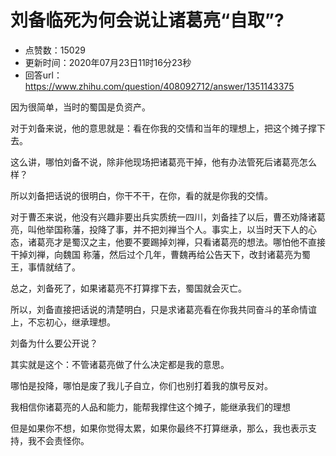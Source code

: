 # 刘备临死为何会说让诸葛亮“自取”?
- 点赞数：15029
- 更新时间：2020年07月23日11时16分23秒
- 回答url：https://www.zhihu.com/question/408092712/answer/1351143375
<body>
 <p data-pid="Po4rx5c0">因为很简单，当时的蜀国是负资产。</p>
 <p data-pid="ARqauI5A">对于刘备来说，他的意思就是：看在你我的交情和当年的理想上，把这个摊子撑下去。</p>
 <p data-pid="_q_kiXlw">这么讲，哪怕刘备不说，除非他现场把诸葛亮干掉，他有办法管死后诸葛亮怎么样？</p>
 <p data-pid="m9T2lRYz">所以刘备把话说的很明白，你干不干，在你，看的就是你我的交情。</p>
 <p data-pid="QCa58Rsj">对于曹丕来说，他没有兴趣非要出兵实质统一四川，刘备挂了以后，曹丕劝降诸葛亮，叫他举国称藩，投降了事，并不把刘禅当个人。事实上，以当时天下人的心态，诸葛亮才是蜀汉之主，他要不要踢掉刘禅，只看诸葛亮的想法。哪怕他不直接干掉刘禅，向魏国 称藩，然后过个几年，曹魏再给公告天下，改封诸葛亮为蜀王，事情就结了。</p>
 <p data-pid="siQZY0eY">总之，刘备死了，如果诸葛亮不打算撑下去，蜀国就会灭亡。</p>
 <p data-pid="-Fe7DPAF">所以，刘备直接把话说的清楚明白，只是求诸葛亮看在你我共同奋斗的革命情谊上，不忘初心，继承理想。</p>
 <p data-pid="NvCTFCyS">刘备为什么要公开说？</p>
 <p data-pid="aG2_Issk">其实就是这个：不管诸葛亮做了什么决定都是我的意思。</p>
 <p data-pid="8PYyFzmV">哪怕是投降，哪怕是废了我儿子自立，你们也别打着我的旗号反对。</p>
 <p data-pid="VRca2UPh">我相信你诸葛亮的人品和能力，能帮我撑住这个摊子，能继承我们的理想</p>
 <p data-pid="mBptVz2K">但是如果你不想，如果你觉得太累，如果你最终不打算继承，那么，我也表示支持，我不会责怪你。</p>
</body>